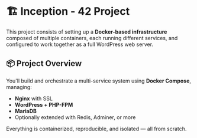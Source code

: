# 🏗️ Inception - 42 Project

This project consists of setting up a **Docker-based infrastructure** composed of multiple containers, each running different services, and configured to work together as a full WordPress web server.

## 📦 Project Overview

You'll build and orchestrate a multi-service system using **Docker Compose**, managing:

- **Nginx** with SSL  
- **WordPress + PHP-FPM**  
- **MariaDB**  
- Optionally extended with Redis, Adminer, or more

Everything is containerized, reproducible, and isolated — all from scratch.